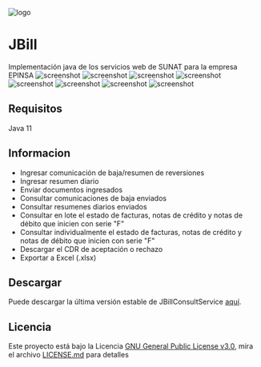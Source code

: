 ![logo](https://github.com/anthonyponte/JBill/blob/1.0.0/res/color_logo.png)
# JBill
Implementación java de los servicios web de SUNAT para la empresa EPINSA
![screenshot](https://github.com/anthonyponte/JBill/blob/1.0.0/res/2022-06-17_10_51_53-JBill.png)
![screenshot](https://github.com/anthonyponte/JBill/blob/1.0.0/res/2022-06-17_10_52_16-JBill.png)
![screenshot](https://github.com/anthonyponte/JBill/blob/1.0.0/res/2022-06-17_10_52_35-JBill.png)
![screenshot](https://github.com/anthonyponte/JBill/blob/1.0.0/res/2022-06-17_10_53_34-JBill.png)
![screenshot](https://github.com/anthonyponte/JBill/blob/1.0.0/res/2022-06-17_10_53_59-JBill.png)
![screenshot](https://github.com/anthonyponte/JBill/blob/1.0.0/res/2022-06-17_10_54_16-JBill.png)
![screenshot](https://github.com/anthonyponte/JBill/blob/1.0.0/res/2022-06-17_10_54_51-JBill.png)
![screenshot](https://github.com/anthonyponte/JBill/blob/1.0.0/res/2022-06-17_10_58_41-JBill.png)
## Requisitos
Java 11
## Informacion
* Ingresar comunicación de baja/resumen de reversiones
* Ingresar resumen diario
* Enviar documentos ingresados
* Consultar comunicaciones de baja enviados
* Consultar resumenes diarios enviados
* Consultar en lote el estado de facturas, notas de crédito y notas de débito que inicien con serie "F"
* Consultar individualmente el estado de facturas, notas de crédito y notas de débito que inicien con serie "F"
* Descargar el CDR de aceptación o rechazo
* Exportar a Excel (.xlsx)
## Descargar
Puede descargar la última versión estable de JBillConsultService [aquí](https://github.com/anthonyponte/JBill/releases).
## Licencia
Este proyecto está bajo la Licencia [GNU General Public License v3.0](https://www.gnu.org/licenses/gpl-3.0.html), mira el archivo [LICENSE.md](https://github.com/anthonyrponte/JBillConsultService/blob/master/LICENSE) para detalles

